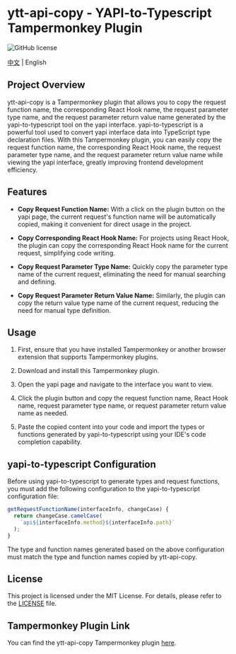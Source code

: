 # ytt-api-copy - YAPI-to-Typescript Tampermonkey Plugin

![GitHub license](https://img.shields.io/badge/license-MIT-blue.svg)

[中文](README.md) | English

## Project Overview

ytt-api-copy is a Tampermonkey plugin that allows you to copy the request function name, the corresponding React Hook name, the request parameter type name, and the request parameter return value name generated by the yapi-to-typescript tool on the yapi interface. yapi-to-typescript is a powerful tool used to convert yapi interface data into TypeScript type declaration files. With this Tampermonkey plugin, you can easily copy the request function name, the corresponding React Hook name, the request parameter type name, and the request parameter return value name while viewing the yapi interface, greatly improving frontend development efficiency.

## Features

- **Copy Request Function Name:** With a click on the plugin button on the yapi page, the current request's function name will be automatically copied, making it convenient for direct usage in the project.

- **Copy Corresponding React Hook Name:** For projects using React Hook, the plugin can copy the corresponding React Hook name for the current request, simplifying code writing.

- **Copy Request Parameter Type Name:** Quickly copy the parameter type name of the current request, eliminating the need for manual searching and defining.

- **Copy Request Parameter Return Value Name:** Similarly, the plugin can copy the return value type name of the current request, reducing the need for manual type definition.

## Usage

1. First, ensure that you have installed Tampermonkey or another browser extension that supports Tampermonkey plugins.

2. Download and install this Tampermonkey plugin.

3. Open the yapi page and navigate to the interface you want to view.

4. Click the plugin button and copy the request function name, React Hook name, request parameter type name, or request parameter return value name as needed.

5. Paste the copied content into your code and import the types or functions generated by yapi-to-typescript using your IDE's code completion capability.

## yapi-to-typescript Configuration

Before using yapi-to-typescript to generate types and request functions, you must add the following configuration to the yapi-to-typescript configuration file:

```javascript
getRequestFunctionName(interfaceInfo, changeCase) {
  return changeCase.camelCase(
    `api${interfaceInfo.method}${interfaceInfo.path}`
  );
}
```

The type and function names generated based on the above configuration must match the type and function names copied by ytt-api-copy.

## License

This project is licensed under the MIT License. For details, please refer to the [LICENSE](LICENSE) file.

## Tampermonkey Plugin Link

You can find the ytt-api-copy Tampermonkey plugin [here](https://greasyfork.org/zh-CN/scripts/465481-ytt-api-copy).
